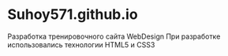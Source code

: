 # Suhoy571.github.io
Разработка тренировочного сайта WebDesign
При разработке использовались технологии HTML5 и CSS3
